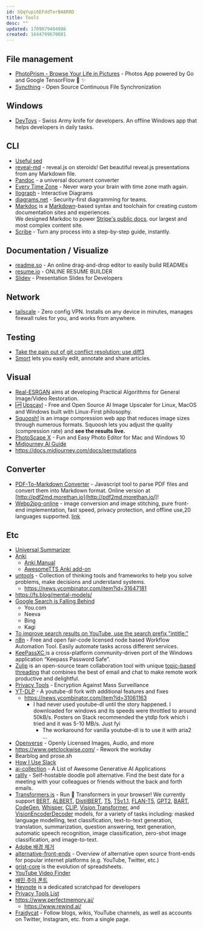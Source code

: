 ```yaml
---
id: SQqYupi6EFddTerBA8RRD
title: Tools
desc: ""
updated: 1709079494986
created: 1644799670081
---
```


## File management

- [PhotoPrism - Browse Your Life in Pictures](https://github.com/photoprism/photoprism) - Photos App powered by Go and Google TensorFlow 🌈 ✨
- [Syncthing](https://github.com/syncthing/syncthing) - Open Source Continuous File Synchronization

## Windows

- [DevToys](https://github.com/veler/DevToys) - Swiss Army knife for developers. An offline Windows app that helps developers in daily tasks.

## CLI

- [Useful sed](https://github.com/adrianscheff/useful-sed)
- [reveal-md](https://github.com/webpro/reveal-md) - reveal.js on steroids! Get beautiful reveal.js presentations from any Markdown file.
- [Pandoc](https://pandoc.org/) - a universal document converter
- [Every Time Zone](https://everytimezone.com/s/9d95c4da) - Never warp your brain with time zone math again.
- [Ilograph](https://www.ilograph.com/) - Interactive Diagrams
- [diagrams.net](https://www.diagrams.net/) - Security-first diagramming for teams.
- [Markdoc](https://github.com/markdoc/markdoc) is a [Markdown](https://commonmark.org/)-based syntax and toolchain for creating custom documentation sites and experiences.  
  We designed Markdoc to power [Stripe's public docs](http://stripe.com/docs), our largest and most complex content site.
- [Scribe](https://scribehow.com/) - Turn any process into a
  step-by-step guide, instantly.

## Documentation / Visualize

- [readme.so](https://github.com/octokatherine/readme.so) - An online drag-and-drop editor to easily build READMEs
- [resume.io](https://resume.io/) - ONLINE RESUME BUILDER
- [Slidev](https://github.com/slidevjs/slidev) - Presentation Slides for Developers

## Network

- [tailscale](https://tailscale.com/) - Zero config VPN. Installs on any device in minutes, manages firewall rules for you, and works from anywhere.

## Testing

- [Take the pain out of git conflict resolution: use diff3](https://blog.nilbus.com/take-the-pain-out-of-git-conflict-resolution-use-diff3/)
- [Smort](https://www.smort.io/) lets you easily edit, annotate and share articles.

## Visual

- [Real-ESRGAN](https://github.com/xinntao/Real-ESRGAN) aims at developing Practical Algorithms for General Image/Video Restoration.
- 🆙 [Upscayl](https://github.com/upscayl/upscayl) - Free and Open Source AI Image Upscaler for Linux, MacOS and Windows built with Linux-First philosophy.
- [Squoosh!](https://github.com/GoogleChromeLabs/squoosh) is an image compression web app that reduces image sizes through numerous formats. Squoosh lets you adjust the quality (compression rate) and **see the results live.**
- [PhotoScape X](http://x.photoscape.org/) - Fun and Easy Photo Editor for Mac and Windows 10
- [Midjourney AI Guide](https://enchanting-trader-463.notion.site/Midjourney-AI-Guide-41eca43809dd4d8fa676e648436fc29c)
- https://docs.midjourney.com/docs/permutations

## Converter

- [PDF-To-Markdown Converter](https://github.com/jzillmann/pdf-to-markdown) - Javascript tool to parse PDF files and convert them into Markdown format. Online version at [http://pdf2md.morethan.io](http://pdf2md.morethan.io/)!
- [Webp2jpg-online](https://github.com/renzhezhilu/webp2jpg-online) - image conversion and image stitching, pure front-end implementation, fast speed, privacy protection, and offline use,20 languages supported. [link](https://imagestool.com/webp2jpg-online/)

## Etc

- [Universal Summarizer](https://labs.kagi.com/ai/sum)
- [Anki](https://github.com/ankitects/anki)
  - [Anki Manual](https://docs.ankiweb.net/background.html)
  - [AwesomeTTS Anki add-on](https://github.com/AwesomeTTS/awesometts-anki-addon)
- [untools](https://untools.co/) - Collection of thinking tools and frameworks to help you solve problems, make decisions and understand systems.
  - https://news.ycombinator.com/item?id=31647181
- https://fs.blog/mental-models/
- [Google Search is Falling Behind](https://www.surgehq.ai//blog/google-search-is-falling-behind)
  - You.com
  - Neeva
  - Bing
  - Kagi
- [To improve search results on YouTube, use the search prefix "intitle:"](https://ä1.com/youtube/)
- [n8n](https://github.com/n8n-io/n8n) - Free and open fair-code licensed node based Workflow Automation Tool. Easily automate tasks across different services.
- [KeePassXC ](https://github.com/keepassxreboot/keepassxc) is a cross-platform community-driven port of the Windows application “Keepass Password Safe”.
- [Zulip](https://github.com/zulip/zulip/) is an open-source team collaboration tool with unique [topic-based threading](https://zulip.com/why-zulip/) that combines the best of email and chat to make remote work productive and delightful.
- [Privacy Tools](https://www.privacytools.io/) - Encryption Against Mass Surveillance
- [YT-DLP](https://github.com/yt-dlp/yt-dlp) - A youtube-dl fork with additional features and fixes
  - https://news.ycombinator.com/item?id=31061163
    - I had never used youtube-dl until the story happened. I downloaded for windows and its speeds were throttled to around 50kB/s. Posters on Stack recommended the ytdlp fork which i tried and it was 5-10 MB/s. Just fyi
      - The workaround for vanilla youtube-dl is to use it with aria2 ...
- [Openverse](https://wordpress.org/openverse/) - Openly Licensed Images, Audio, and more
- https://www.getclockwise.com/ - Rework the workday
- Bearblog and prose.sh
- [How I Use Slack](https://gpeal.medium.com/how-i-use-slack-b0dbf06d9a18)
- [ai-collection](https://github.com/ai-collection/ai-collection) - A List of Awesome Generative AI Applications
- [rallly](https://github.com/lukevella/rallly) - Self-hostable doodle poll alternative. Find the best date for a meeting with your colleagues or friends without the back and forth emails.
- [Transformers.js](https://github.com/xenova/transformers.js) - Run 🤗 Transformers in your browser! We currently support [BERT](https://huggingface.co/docs/transformers/model_doc/bert), [ALBERT](https://huggingface.co/docs/transformers/model_doc/albert), [DistilBERT](https://huggingface.co/docs/transformers/model_doc/distilbert), [T5](https://huggingface.co/docs/transformers/model_doc/t5), [T5v1.1](https://huggingface.co/docs/transformers/model_doc/t5v1.1), [FLAN-T5](https://huggingface.co/docs/transformers/model_doc/flan-t5), [GPT2](https://huggingface.co/docs/transformers/model_doc/gpt2), [BART](https://huggingface.co/docs/transformers/model_doc/bart), [CodeGen](https://huggingface.co/docs/transformers/model_doc/codegen), [Whisper](https://huggingface.co/docs/transformers/model_doc/whisper), [CLIP](https://huggingface.co/docs/transformers/model_doc/clip), [Vision Transformer](https://huggingface.co/docs/transformers/model_doc/vit), and [VisionEncoderDecoder](https://huggingface.co/docs/transformers/model_doc/vision-encoder-decoder) models, for a variety of tasks including: masked language modelling, text classification, text-to-text generation, translation, summarization, question answering, text generation, automatic speech recognition, image classification, zero-shot image classification, and image-to-text.
- [Adobe 배경 제거](https://express.adobe.com/ko-KR/tools/remove-background)
- [alternative-front-ends](https://github.com/mendel5/alternative-front-ends/) - Overview of alternative open source front-ends for popular internet platforms (e.g. YouTube, Twitter, etc.)
- [grist-core](https://github.com/gristlabs/grist-core) is the evolution of spreadsheets.
- [YouTube Video Finder](https://findyoutubevideo.thetechrobo.ca/)
- [배민 주아 폰트](http://font.woowahan.com/jua/)
- [Heynote](https://github.com/heyman/heynote/) is a dedicated scratchpad for developers
- [Privacy Tools List](https://privacytoolslist.com/)
- https://www.perfectmemory.ai/
  - https://www.rewind.ai/
- [Fraidycat](https://fraidyc.at/) - Follow blogs, wikis, YouTube channels, as well as accounts on Twitter, Instagram, etc. from a single page.
